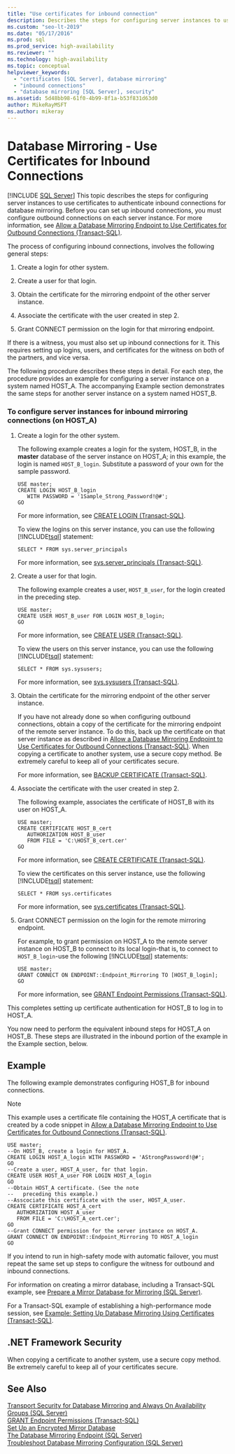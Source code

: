 ```yaml
---
title: "Use certificates for inbound connection"
description: Describes the steps for configuring server instances to use certificates to authenticate inbound connections for database mirroring. 
ms.custom: "seo-lt-2019"
ms.date: "05/17/2016"
ms.prod: sql
ms.prod_service: high-availability
ms.reviewer: ""
ms.technology: high-availability
ms.topic: conceptual
helpviewer_keywords: 
  - "certificates [SQL Server], database mirroring"
  - "inbound connections"
  - "database mirroring [SQL Server], security"
ms.assetid: 5d48bb98-61f0-4b99-8f1a-b53f831d63d0
author: MikeRayMSFT
ms.author: mikeray
---
```

# Database Mirroring - Use Certificates for Inbound Connections
 [!INCLUDE [SQL Server](../../includes/applies-to-version/sqlserver.md)]
  This topic describes the steps for configuring server instances to use certificates to authenticate inbound connections for database mirroring. Before you can set up inbound connections, you must configure outbound connections on each server instance. For more information, see [Allow a Database Mirroring Endpoint to Use Certificates for Outbound Connections &#40;Transact-SQL&#41;](../../database-engine/database-mirroring/database-mirroring-use-certificates-for-outbound-connections.md).  
  
 The process of configuring inbound connections, involves the following general steps:  
  
1.  Create a login for other system.  
  
2.  Create a user for that login.  
  
3.  Obtain the certificate for the mirroring endpoint of the other server instance.  
  
4.  Associate the certificate with the user created in step 2.  
  
5.  Grant CONNECT permission on the login for that mirroring endpoint.  
  
 If there is a witness, you must also set up inbound connections for it. This requires setting up logins, users, and certificates for the witness on both of the partners, and vice versa.  
  
 The following procedure describes these steps in detail. For each step, the procedure provides an example for configuring a server instance on a system named HOST_A. The accompanying Example section demonstrates the same steps for another server instance on a system named HOST_B.  
  
### To configure server instances for inbound mirroring connections (on HOST_A)  
  
1.  Create a login for the other system.  
  
     The following example creates a login for the system, HOST_B, in the **master** database of the server instance on HOST_A; in this example, the login is named `HOST_B_login`. Substitute a password of your own for the sample password.  
  
    ```  
    USE master;  
    CREATE LOGIN HOST_B_login   
       WITH PASSWORD = '1Sample_Strong_Password!@#';  
    GO  
    ```  
  
     For more information, see [CREATE LOGIN &#40;Transact-SQL&#41;](../../t-sql/statements/create-login-transact-sql.md).  
  
     To view the logins on this server instance, you can use the following [!INCLUDE[tsql](../../includes/tsql-md.md)] statement:  
  
    ```  
    SELECT * FROM sys.server_principals  
    ```  
  
     For more information, see [sys.server_principals &#40;Transact-SQL&#41;](../../relational-databases/system-catalog-views/sys-server-principals-transact-sql.md).  
  
2.  Create a user for that login.  
  
     The following example creates a user, `HOST_B_user`, for the login created in the preceding step.  
  
    ```  
    USE master;  
    CREATE USER HOST_B_user FOR LOGIN HOST_B_login;  
    GO  
    ```  
  
     For more information, see [CREATE USER &#40;Transact-SQL&#41;](../../t-sql/statements/create-user-transact-sql.md).  
  
     To view the users on this server instance, you can use the following [!INCLUDE[tsql](../../includes/tsql-md.md)] statement:  
  
    ```  
    SELECT * FROM sys.sysusers;  
    ```  
  
     For more information, see [sys.sysusers &#40;Transact-SQL&#41;](../../relational-databases/system-compatibility-views/sys-sysusers-transact-sql.md).  
  
3.  Obtain the certificate for the mirroring endpoint of the other server instance.  
  
     If you have not already done so when configuring outbound connections, obtain a copy of the certificate for the mirroring endpoint of the remote server instance. To do this, back up the certificate on that server instance as described in [Allow a Database Mirroring Endpoint to Use Certificates for Outbound Connections &#40;Transact-SQL&#41;](../../database-engine/database-mirroring/database-mirroring-use-certificates-for-outbound-connections.md). When copying a certificate to another system, use a secure copy method. Be extremely careful to keep all of your certificates secure.  
  
     For more information, see [BACKUP CERTIFICATE &#40;Transact-SQL&#41;](../../t-sql/statements/backup-certificate-transact-sql.md).  
  
4.  Associate the certificate with the user created in step 2.  
  
     The following example, associates the certificate of HOST_B with its user on HOST_A.  
  
    ```  
    USE master;  
    CREATE CERTIFICATE HOST_B_cert  
       AUTHORIZATION HOST_B_user  
       FROM FILE = 'C:\HOST_B_cert.cer'  
    GO  
    ```  
  
     For more information, see [CREATE CERTIFICATE &#40;Transact-SQL&#41;](../../t-sql/statements/create-certificate-transact-sql.md).  
  
     To view the certificates on this server instance, use the following [!INCLUDE[tsql](../../includes/tsql-md.md)] statement:  
  
    ```  
    SELECT * FROM sys.certificates  
    ```  
  
     For more information, see [sys.certificates &#40;Transact-SQL&#41;](../../relational-databases/system-catalog-views/sys-certificates-transact-sql.md).  
  
5.  Grant CONNECT permission on the login for the remote mirroring endpoint.  
  
     For example, to grant permission on HOST_A to the remote server instance on HOST_B to connect to its local login-that is, to connect to `HOST_B_login`-use the following [!INCLUDE[tsql](../../includes/tsql-md.md)] statements:  
  
    ```  
    USE master;  
    GRANT CONNECT ON ENDPOINT::Endpoint_Mirroring TO [HOST_B_login];  
    GO  
    ```  
  
     For more information, see [GRANT Endpoint Permissions &#40;Transact-SQL&#41;](../../t-sql/statements/grant-endpoint-permissions-transact-sql.md).  
  
 This completes setting up certificate authentication for HOST_B to log in to HOST_A.  
  
 You now need to perform the equivalent inbound steps for HOST_A on HOST_B. These steps are illustrated in the inbound portion of the example in the Example section, below.  
  
## Example  
 The following example demonstrates configuring HOST_B for inbound connections.  
  
> [!NOTE]  
>  This example uses a certificate file containing the HOST_A certificate that is created by a code snippet in [Allow a Database Mirroring Endpoint to Use Certificates for Outbound Connections &#40;Transact-SQL&#41;](../../database-engine/database-mirroring/database-mirroring-use-certificates-for-outbound-connections.md).  
  
```  
USE master;  
--On HOST_B, create a login for HOST_A.  
CREATE LOGIN HOST_A_login WITH PASSWORD = 'AStrongPassword!@#';  
GO  
--Create a user, HOST_A_user, for that login.  
CREATE USER HOST_A_user FOR LOGIN HOST_A_login  
GO  
--Obtain HOST_A certificate. (See the note   
--   preceding this example.)  
--Asscociate this certificate with the user, HOST_A_user.  
CREATE CERTIFICATE HOST_A_cert  
   AUTHORIZATION HOST_A_user  
   FROM FILE = 'C:\HOST_A_cert.cer';  
GO  
--Grant CONNECT permission for the server instance on HOST_A.  
GRANT CONNECT ON ENDPOINT::Endpoint_Mirroring TO HOST_A_login  
GO  
```  
  
 If you intend to run in high-safety mode with automatic failover, you must repeat the same set up steps to configure the witness for outbound and inbound connections.  
  
 For information on creating a mirror database, including a Transact-SQL example, see [Prepare a Mirror Database for Mirroring &#40;SQL Server&#41;](../../database-engine/database-mirroring/prepare-a-mirror-database-for-mirroring-sql-server.md).  
  
 For a Transact-SQL example of establishing a high-performance mode session, see [Example: Setting Up Database Mirroring Using Certificates &#40;Transact-SQL&#41;](../../database-engine/database-mirroring/example-setting-up-database-mirroring-using-certificates-transact-sql.md).  
  
## .NET Framework Security  
 When copying a certificate to another system, use a secure copy method. Be extremely careful to keep all of your certificates secure.  
  
## See Also  
 [Transport Security for Database Mirroring and Always On Availability Groups &#40;SQL Server&#41;](../../database-engine/database-mirroring/transport-security-database-mirroring-always-on-availability.md)   
 [GRANT Endpoint Permissions &#40;Transact-SQL&#41;](../../t-sql/statements/grant-endpoint-permissions-transact-sql.md)   
 [Set Up an Encrypted Mirror Database](../../database-engine/database-mirroring/set-up-an-encrypted-mirror-database.md)   
 [The Database Mirroring Endpoint &#40;SQL Server&#41;](../../database-engine/database-mirroring/the-database-mirroring-endpoint-sql-server.md)   
 [Troubleshoot Database Mirroring Configuration &#40;SQL Server&#41;](../../database-engine/database-mirroring/troubleshoot-database-mirroring-configuration-sql-server.md)  
  
  
